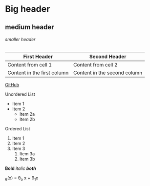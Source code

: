 # Big header
## medium header
###### smaller header

First Header | Second Header
------------ | -------------
Content from cell 1 | Content from cell 2
Content in the first column | Content in the second column


[GitHub](http://github.com)


Unordered List

* Item 1
* Item 2
  * Item 2a
  * Item 2b

Ordered List

1. Item 1
1. Item 2
1. Item 3
   1. Item 3a
   1. Item 3b

**Bold** *italic* ***both***

<sub>&theta;</sub>(x) = &theta;<sub>o</sub> x + &theta;<sub>1</sub>x
